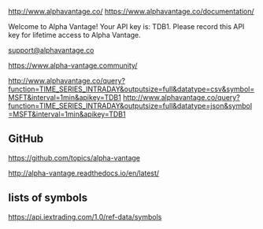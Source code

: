 

http://www.alphavantage.co/
https://www.alphavantage.co/documentation/

Welcome to Alpha Vantage! Your API key is: TDB1. Please record this API key for lifetime access to Alpha Vantage.


support@alphavantage.co

https://www.alpha-vantage.community/


http://www.alphavantage.co/query?function=TIME_SERIES_INTRADAY&outputsize=full&datatype=csv&symbol=MSFT&interval=1min&apikey=TDB1
http://www.alphavantage.co/query?function=TIME_SERIES_INTRADAY&outputsize=full&datatype=json&symbol=MSFT&interval=1min&apikey=TDB1


## GitHub

https://github.com/topics/alpha-vantage


http://alpha-vantage.readthedocs.io/en/latest/


## lists of symbols

https://api.iextrading.com/1.0/ref-data/symbols

